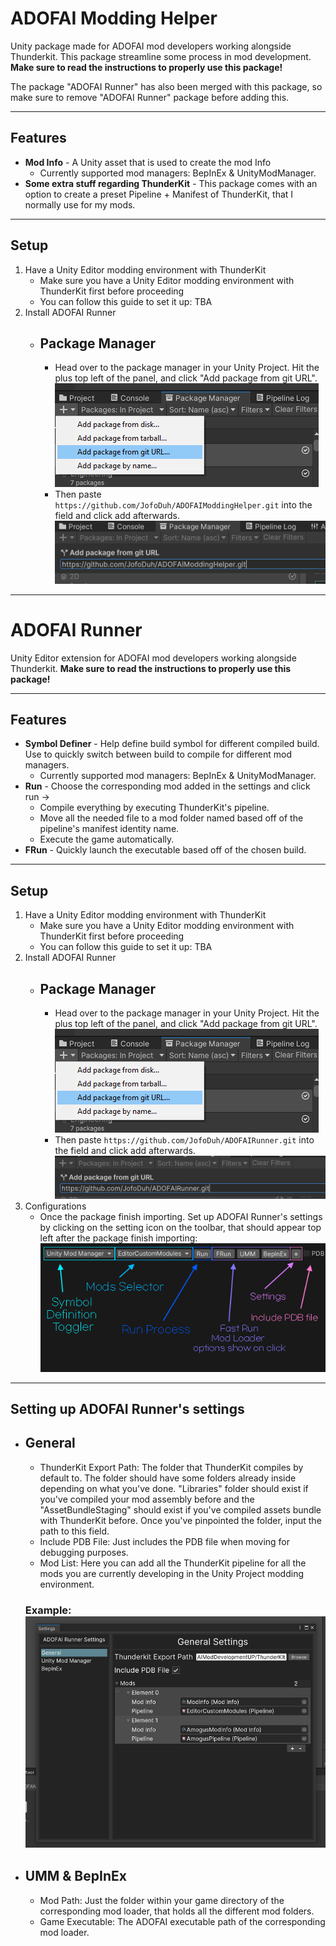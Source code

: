 # ADOFAI Modding Helper
Unity package made for ADOFAI mod developers working alongside Thunderkit. This package streamline some process in mod development. **Make sure to read the instructions to properly use this package!**

The package "ADOFAI Runner" has also been merged with this package, so make sure to remove "ADOFAI Runner" package before adding this.
***
## Features
* **Mod Info** - A Unity asset that is used to create the mod Info
    - Currently supported mod managers: BepInEx & UnityModManager.
* **Some extra stuff regarding ThunderKit** - This package comes with an option to create a preset Pipeline + Manifest of ThunderKit, that I normally use for my mods.
***
## Setup
1. Have a Unity Editor modding environment with ThunderKit
    - Make sure you have a Unity Editor modding environment with ThunderKit first before proceeding
    - You can follow this guide to set it up: TBA
2. Install ADOFAI Runner
    - ## Package Manager
        - Head over to the package manager in your Unity Project. Hit the plus top left of the panel, and click "Add package from git URL". ![PMGit](./Editor/ADOFAIRunner/Images/AddPackageGit.png)
        - Then paste `https://github.com/JofoDuh/ADOFAIModdingHelper.git` into the field and click add afterwards. ![GitLink2](./Images/GitLink2.png)
***
# ADOFAI Runner
Unity Editor extension for ADOFAI mod developers working alongside Thunderkit.
**Make sure to read the instructions to properly use this package!**
***
## Features
* **Symbol Definer** - Help define build symbol for different compiled build. Use to quickly switch between build to compile for different mod managers.
    - Currently supported mod managers: BepInEx & UnityModManager.
* **Run** - Choose the corresponding mod added in the settings and click run -> 
    - Compile everything by executing ThunderKit's pipeline.
    - Move all the needed file to a mod folder named based off of the pipeline's manifest identity name.
    - Execute the game automatically.
* **FRun** - Quickly launch the executable based off of the chosen build.
***
## Setup
1. Have a Unity Editor modding environment with ThunderKit
    - Make sure you have a Unity Editor modding environment with ThunderKit first before proceeding
    - You can follow this guide to set it up: TBA
2. Install ADOFAI Runner
    - ## Package Manager
        - Head over to the package manager in your Unity Project. Hit the plus top left of the panel, and click "Add package from git URL". ![PMGit](./Editor/ADOFAIRunner/Images/AddPackageGit.png)
        - Then paste `https://github.com/JofoDuh/ADOFAIRunner.git` into the field and click add afterwards. ![GitLink](./Editor/ADOFAIRunner/Images/GitLink.png)
3. Configurations
    - Once the package finish importing. Set up ADOFAI Runner's settings by clicking on the setting icon on the toolbar, that should appear top left after the package finish importing: ![ToolBar](./Editor/ADOFAIRunner/Images/ToolBar.png)
***
## Setting up ADOFAI Runner's settings
  - ## General
      - ThunderKit Export Path: The folder that ThunderKit compiles by default to. The folder should have some folders already inside depending on what you've done. "Libraries" folder should exist if you've compiled your mod assembly before and the "AssetBundleStaging" should exist if you've compiled assets bundle with ThunderKit before. Once you've pinpointed the folder, input the path to this field.
      - Include PDB File: Just includes the PDB file when moving for debugging purposes.
      - Mod List: Here you can add all the ThunderKit pipeline for all the mods you are currently developing in the Unity Project modding environment.
      ### Example: ![General](./Editor/ADOFAIRunner/Images/GeneralSetting.png)
  - ## UMM & BepInEx
      - Mod Path: Just the folder within your game directory of the corresponding mod loader, that holds all the different mod folders.
      - Game Executable: The ADOFAI executable path of the corresponding mod loader.